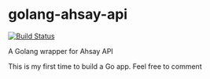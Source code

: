 # golang-ahsay-api
[![Build Status](https://travis-ci.org/RckMrkr/golang-ahsay-api.svg?branch=master)](https://travis-ci.org/RckMrkr/golang-ahsay-api)

A Golang wrapper for Ahsay API

This is my first time to build a Go app. Feel free to comment
